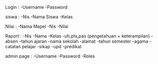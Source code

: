 Login : 
-Username
-Password

siswa : 
-Nis
-Nama Siswa
-Kelas

Nilai : 
-Nama Mapel
-Nis
-Nilai

Raport : 
-Nis
-Nama
-Kelas
-uh,pts,pas (pengetahuan + keterampilan)
-absen
-tahun ajaran
-nama sekolah
-alamat
-tahun semester
-agama
-catatan pelajar
-sikap
-upd
-predikat


admin page : 
-Username
-Password
-Roles